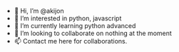 - 👋 Hi, I’m @akijon
- 👀 I’m interested in python, javascript
- 🌱 I’m currently learning python advanced
- 💞️ I’m looking to collaborate on nothing at the moment
- 📫 Contact me here for collaborations.

<!---
akijon/akijon is a ✨ special ✨ repository because its `README.md` (this file) appears on your GitHub profile.
You can click the Preview link to take a look at your changes.
--->

